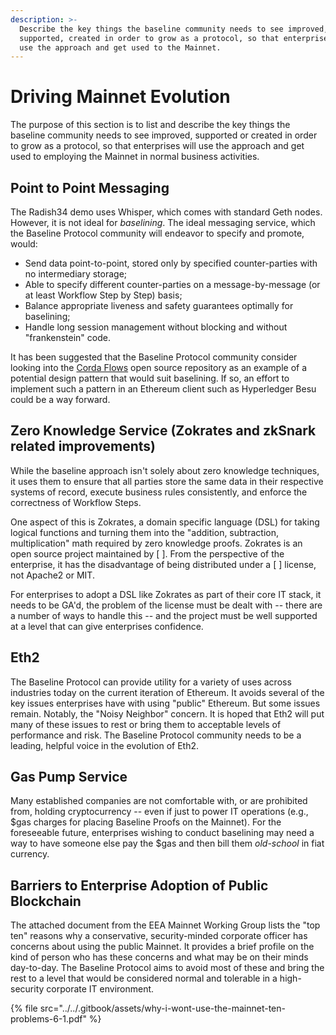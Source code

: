 ```yaml
---
description: >-
  Describe the key things the baseline community needs to see improved,
  supported, created in order to grow as a protocol, so that enterprises will
  use the approach and get used to the Mainnet.
---
```


# Driving Mainnet Evolution

The purpose of this section is to list and describe the key things the baseline community needs to see improved, supported or created in order to grow as a protocol, so that enterprises will use the approach and get used to employing the Mainnet in normal business activities.

## Point to Point Messaging

The Radish34 demo uses Whisper, which comes with standard Geth nodes. However, it is not ideal for _baselining_.  The ideal messaging service, which the Baseline  Protocol community will endeavor to specify and promote, would:

* Send data point-to-point, stored only by specified counter-parties with no intermediary storage; 
* Able to specify different counter-parties on a message-by-message \(or at least Workflow Step by Step\) basis; 
* Balance appropriate liveness and safety guarantees optimally for baselining; 
* Handle long session management without blocking and without "frankenstein" code.

It has been suggested that the Baseline Protocol community consider looking into the [Corda Flows](https://github.com/corda/corda) open source repository as an example of a potential design pattern that would suit baselining. If so, an effort to implement such a pattern in an Ethereum client such as Hyperledger Besu could be a way forward.

## Zero Knowledge Service (Zokrates and zkSnark related improvements)

While the baseline approach isn't solely about zero knowledge techniques, it uses them to ensure that all parties store the same data in their respective systems of record, execute business rules consistently, and enforce the correctness of Workflow Steps.

One aspect of this is Zokrates, a domain specific language \(DSL\) for taking logical functions and turning them into the "addition, subtraction, multiplication" math required by zero knowledge proofs. Zokrates is an open source project maintained by \[ \]. From the perspective of the enterprise, it has the disadvantage of being distributed under a \[ \] license, not Apache2 or MIT.

For enterprises to adopt a DSL like Zokrates as part of their core IT stack, it needs to be GA'd, the problem of the license must be dealt with -- there are a number of ways to handle this -- and the project must be well supported at a level that can give enterprises confidence.

## Eth2

The Baseline Protocol can provide utility for a variety of uses across industries today on the current iteration of Ethereum. It avoids several of the key issues enterprises have with using "public" Ethereum. But some issues remain. Notably, the "Noisy Neighbor" concern. It is hoped that Eth2 will put many of these issues to rest or bring them to acceptable levels of performance and risk. The Baseline Protocol community needs to be a leading, helpful voice in the evolution of Eth2.

## Gas Pump Service

Many established companies are not comfortable with, or are prohibited from, holding cryptocurrency -- even if just to power IT operations \(e.g., $gas charges for placing Baseline Proofs on the Mainnet\).  For the foreseeable future, enterprises wishing to conduct baselining may need a way to have someone else pay the $gas and then bill them _old-school_ in fiat currency.

## Barriers to Enterprise Adoption of Public Blockchain

The attached document from the EEA Mainnet Working Group lists the "top ten" reasons why a conservative, security-minded corporate officer has concerns about using the public Mainnet. It provides a brief profile on the kind of person who has these concerns and what may be on their minds day-to-day.  The Baseline Protocol aims to avoid most of these and bring the rest to a level that would be considered normal and tolerable in a high-security corporate IT environment. 

{% file src="../../.gitbook/assets/why-i-wont-use-the-mainnet-ten-problems-6-1.pdf" %}

